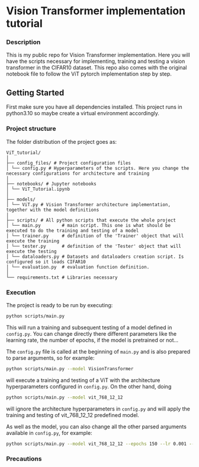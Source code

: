 # Vision Transformer implementation tutorial

### Description

This is my public repo for Vision Transformer implementation. Here you will have the scripts necessary for implementing,
training and testing a vision transformer in the CIFAR10 dataset. This repo also comes with the original notebook file 
to follow the ViT pytorch implementation step by step.

## Getting Started
First make sure you have all dependencies installed. This project runs in python3.10 so maybe create a virtual environment accordingly.

### Project structure
The folder distribution of the project goes as:
```
ViT_tutorial/
│
├── config_files/ # Project configuration files
│ └── config.py # Hyperparameters of the scripts. Here you change the necessary configurations for architecture and training
│
├── notebooks/ # Jupyter notebooks
│ └── ViT_Tutorial.ipynb
│
├── models/
│ └── ViT.py # Vision Transformer architecture implementation, together with the model definitions
│
├── scripts/ # All python scripts that execute the whole project
│ └── main.py        # main script. This one is what should be executed to do the training and testing of a model
│ └── trainer.py     # definition of the 'Trainer' object that will execute the training
│ └── tester.py      # definition of the 'Tester' object that will execute the testing
│ └── dataloaders.py # Datasets and dataloaders creation script. Is configured so it loads CIFAR10
│ └── evaluation.py  # evaluation function definition. 
│
└── requirements.txt # Libraries necessary
```

### Execution
The project is ready to be run by executing:
```bash
python scripts/main.py
```
This will run a training and subsequent testing of a model defined in `config.py`. You can change directly there different parameters
like the learning rate, the number of epochs, if the model is pretrained or not...

The `config.py` file is called at the beginning of `main.py` and is also prepared to parse arguments, so for example:
```bash
python scripts/main.py --model VisionTransformer 
```
will execute a training and testing of a ViT with the architecture hyperparameters configured in `config.py`. 
On the other hand, doing
```bash
python scripts/main.py --model vit_768_12_12
```
will ignore the architecture hyperparameters in `config.py` and will apply the training and testing of vit_768_12_12 predefined
model.

As well as the model, you can also change all the other parsed arguments available in `config.py`, for example:
```bash
python scripts/main.py --model vit_768_12_12 --epochs 150 --lr 0.001 --dtype float64
```

### Precautions
